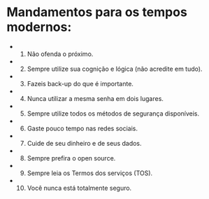 # Mandamentos para os tempos modernos:

- 1. Não ofenda o próximo.
- 2. Sempre utilize sua cognição e lógica (não acredite em tudo).
- 3. Fazeis back-up do que é importante.
- 4. Nunca utilizar a mesma senha em dois lugares. 
- 5. Sempre utilize todos os métodos de segurança disponíveis.
- 6. Gaste pouco tempo nas redes sociais.
- 7. Cuide de seu dinheiro e de seus dados.
- 8. Sempre prefira o open source.
- 9. Sempre leia os Termos dos serviços (TOS).
- 10. Você nunca está totalmente seguro.
